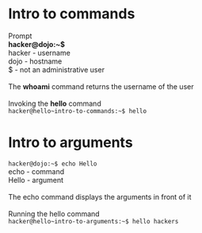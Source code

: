 # Intro to commands

Prompt <br>
**hacker@dojo:~$** <br>
hacker - username <br>
dojo - hostname <br>
$ - not an administrative user <br>
<br>
The **whoami** command returns the username of the user <br>
<br>
Invoking the **hello** command <br>
`hacker@hello~intro-to-commands:~$ hello`

# Intro to arguments

`hacker@dojo:~$ echo Hello` <br>
echo - command <br>
Hello - argument <br>
<br>
The echo command displays the arguments in front of it <br>
<br>
Running the hello command <br>
`hacker@hello~intro-to-arguments:~$ hello hackers`


